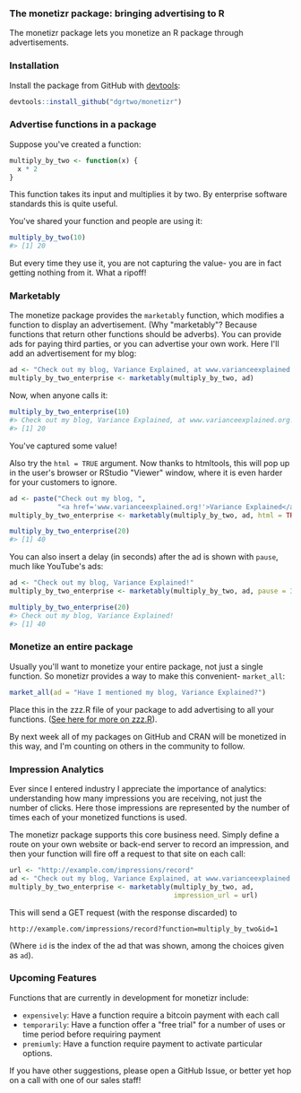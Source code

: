 <!-- README.md is generated from README.Rmd. Please edit that file -->



### The monetizr package: bringing advertising to R

The monetizr package lets you monetize an R package through advertisements.

### Installation

Install the package from GitHub with [devtools](github.com/hadley/devtools):


```r
devtools::install_github("dgrtwo/monetizr")
```

### Advertise functions in a package

Suppose you've created a function:


```r
multiply_by_two <- function(x) {
  x * 2
}
```

This function takes its input and multiplies it by two. By enterprise software standards this is quite useful.

You've shared your function and people are using it: 


```r
multiply_by_two(10)
#> [1] 20
```

But every time they use it, you are not capturing the value- you are in fact getting nothing from it. What a ripoff!

### Marketably

The monetize package provides the `marketably` function, which modifies a function to display an advertisement. (Why "marketably"? Because functions that return other functions should be adverbs). You can provide ads for paying third parties, or you can advertise your own work. Here I'll add an advertisement for my blog:


```r
ad <- "Check out my blog, Variance Explained, at www.varianceexplained.org!"
multiply_by_two_enterprise <- marketably(multiply_by_two, ad)
```

Now, when anyone calls it:


```r
multiply_by_two_enterprise(10)
#> Check out my blog, Variance Explained, at www.varianceexplained.org!
#> [1] 20
```

You've captured some value!

Also try the `html = TRUE` argument. Now thanks to htmltools, this will pop up in the user's browser or RStudio "Viewer" window, where it is even harder for your customers to ignore.


```r
ad <- paste("Check out my blog, ",
            "<a href='www.varianceexplained.org!'>Variance Explained</a>")
multiply_by_two_enterprise <- marketably(multiply_by_two, ad, html = TRUE)

multiply_by_two_enterprise(20)
#> [1] 40
```

You can also insert a delay (in seconds) after the ad is shown with `pause`, much like YouTube's ads:


```r
ad <- "Check out my blog, Variance Explained!"
multiply_by_two_enterprise <- marketably(multiply_by_two, ad, pause = 3)

multiply_by_two_enterprise(20)
#> Check out my blog, Variance Explained!
#> [1] 40
```

### Monetize an entire package

Usually you'll want to monetize your entire package, not just a single function. So monetizr provides a way to make this convenient- `market_all`:


```r
market_all(ad = "Have I mentioned my blog, Variance Explained?")
```

Place this in the zzz.R file of your package to add advertising to all your functions. ([See here for more on zzz.R](http://r-pkgs.had.co.nz/r.html)).

By next week all of my packages on GitHub and CRAN will be monetized in this way, and I'm counting on others in the community to follow. 

### Impression Analytics

Ever since I entered industry I appreciate the importance of analytics: understanding how many impressions you are receiving, not just the number of clicks. Here those impressions are represented by the number of times each of your monetized functions is used.

The monetizr package supports this core business need. Simply define a route on your own website or back-end server to record an impression, and then your function will fire off a request to that site on each call:


```r
url <- "http://example.com/impressions/record"
ad <- "Check out my blog, Variance Explained, at www.varianceexplained.org!"
multiply_by_two_enterprise <- marketably(multiply_by_two, ad,
                                         impression_url = url)
```

This will send a GET request (with the response discarded) to 

    http://example.com/impressions/record?function=multiply_by_two&id=1

(Where `id` is the index of the ad that was shown, among the choices given as `ad`).

### Upcoming Features

Functions that are currently in development for monetizr include:

* `expensively`: Have a function require a bitcoin payment with each call
* `temporarily`: Have a function offer a "free trial" for a number of uses or time period before requiring payment
* `premiumly`: Have a function require payment to activate particular options.

If you have other suggestions, please open a GitHub Issue, or better yet hop on a call with one of our sales staff!
